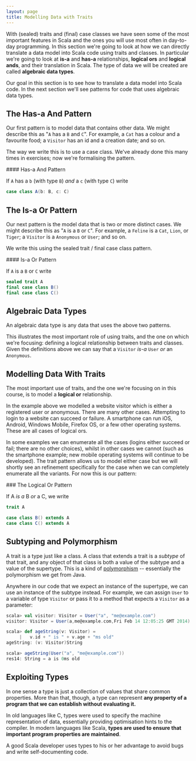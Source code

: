 ```yaml
---
layout: page
title: Modelling Data with Traits
---
```


With (sealed) traits and (final) case classes we have seen some of the most important features in Scala and the ones you will use most often in day-to-day programming. In this section we're going to look at how we can directly translate a data model into Scala code using traits and classes. In particular we're going to look at **is-a** and **has-a** relationships, **logical ors** and **logical ands**, and their translation in Scala. The type of data we will be created are called **algebraic data types**.

Our goal in this section is to see how to translate a data model into Scala code. In the next section we'll see patterns for code that uses algebraic data types.

## The Has-a And Pattern

Our first pattern is to model data that contains other data. We might describe this as "`A` has a `B` and `C`". For example, a `Cat` has a colour and a favourite food; a `Visitor` has an id and a creation date; and so on.

The way we write this is to use a case class. We've already done this many times in exercises; now we're formalising the pattern.

<div class="callout callout-info">
#### Has-a And Pattern

If `A` has a `b` (with type `B`) *and* a `c` (with type `C`) write

~~~ scala
case class A(b: B, c: C)
~~~
</div>

## The Is-a Or Pattern

Our next pattern is the model data that is two or more distinct cases. We might describe this as "`A` is a `B` or `C`". For example, a `Feline` is a `Cat`, `Lion`, or `Tiger`; a `Visitor` is a `Anonymous` or `User`; and so on.

We write this using the sealed trait / final case class pattern.

<div class="callout callout-info">
#### Is-a Or Pattern

If `A` is a `B` or `C` write

~~~ scala
sealed trait A
final case class B()
final case class C()
~~~
</div>

## Algebraic Data Types

An algebraic data type is any data that uses the above two patterns.

This illustrates the most important role of using traits, and the one on which we're focusing: defining a logical relationship between traits and classes. Given the definitions above we can say that a `Visitor` *is-a* `User` *or* an `Anonymous`.



## Modelling Data With Traits

The most important use of traits, and the one we're focusing on in this course, is to model a **logical or** relationship.

In the example above we modelled a website visitor which is either a registered user or anonymous. There are many other cases. Attempting to login to a website can succeed or failure. A smartphone can run iOS, Android, Windows Mobile, Firefox OS, or a few other operating systems. These are all cases of logical ors.

In some examples we can enumerate all the cases (logins either succeed or fail; there are no other choices), whilst in other cases we cannot (such as the smartphone example; new mobile operating systems will continue to be developed). The trait pattern allows us to model either case but we will shortly see an refinement specifically for the case when we can completely enumerate all the variants. For now this is our pattern:

<div class="callout callout-info">
### The Logical Or Pattern

If A *is a* B *or* a C, we write

~~~ scala
trait A

case class B() extends A
case class C() extends A
~~~
</div>

## Subtyping and Polymorphism

A trait is a type just like a class. A class that extends a trait is a *subtype* of that trait, and any object of that class is both a value of the subtype and a value of the supertype. This is a kind of [polymorphism](http://en.wikipedia.org/wiki/Polymorphism_(computer_science)) -- essentially the polymorphism we get from Java.

Anywhere in our code that we expect an instance of the supertype, we can use an instance of the subtype instead. For example, we can assign `User` to a variable of type `Visitor` or pass it to a method that expects a `Visitor` as a parameter:

~~~ scala
scala> val visitor: Visitor = User("a", "me@example.com")
visitor: Visitor = User(a,me@example.com,Fri Feb 14 12:05:25 GMT 2014)

scala> def ageString(v: Visitor) =
     |   v.id + " is " + v.age + "ms old"
ageString: (v: Visitor)String

scala> ageString(User("a", "me@example.com"))
res14: String = a is 0ms old
~~~

## Exploiting Types

In one sense a type is just a collection of values that share common properties. More than that, though, a type can represent **any property of a program that we can establish without evaluating it.**

In old languages like C, types were used to specify the machine representation of data, essentially providing optimisation hints to the compiler. In modern languages like Scala, **types are used to ensure that important program properties are maintained**.

A good Scala developer uses types to his or her advantage to avoid bugs and write self-documenting code.
